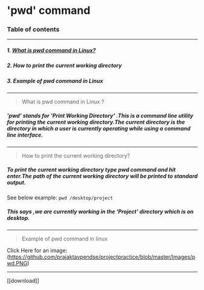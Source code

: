 #   'pwd' command            

### Table of contents
---------------------------------------------------------------

##### 1. [What is pwd command in Linux?](https://github.com/prajaktavpendse/projectpractice/blob/master/pwd1.md)
##### 2. How to print the current working directory
##### 3. Example of pwd command in Linux

----------------------------------------------------------------


> What is pwd command in Linux ?

##### 'pwd' stands for  'Print Working Directory' .This is a command line utility for printing the current working directory.The current directory is the directory in which a user is currently operating while using a command line interface.
-----------------------------------------------------------------

>How to print the current working directory?
##### To print the current working directory type pwd command and hit enter.The path of the current working directory will be printed to standard output. 

See below example:
`pwd /desktop/project`

##### This says ,we are currently working in the 'Project' directory which is on desktop.
------------------------------------------------------------------

>Example of pwd command in linux

Click Here for an image:
(https://github.com/prajaktavpendse/projectpractice/blob/master/Images/pwd.PNG)

---------------------------------------------------------------------

[[download]] 


